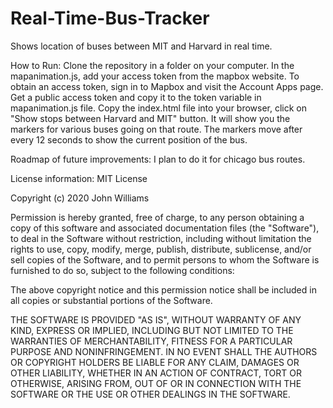 # Real-Time-Bus-Tracker
Shows location of buses between MIT and Harvard in real time.

How to Run: Clone the repository in a folder on your computer. In the mapanimation.js, add your access token from the mapbox website. To obtain an access token, sign in to Mapbox and visit the Account Apps page. Get a public access token and copy it to the token variable in mapanimation.js file. Copy the index.html file into your browser, click on "Show stops between Harvard and MIT" button. It will show you the markers for various buses going on that route. The markers move after every 12 seconds to show the current position of the bus.

Roadmap of future improvements: I plan to do it for chicago bus routes. 

License information: 
MIT License

Copyright (c) 2020 John Williams

Permission is hereby granted, free of charge, to any person obtaining a copy
of this software and associated documentation files (the "Software"), to deal
in the Software without restriction, including without limitation the rights
to use, copy, modify, merge, publish, distribute, sublicense, and/or sell
copies of the Software, and to permit persons to whom the Software is
furnished to do so, subject to the following conditions:

The above copyright notice and this permission notice shall be included in all
copies or substantial portions of the Software.

THE SOFTWARE IS PROVIDED "AS IS", WITHOUT WARRANTY OF ANY KIND, EXPRESS OR
IMPLIED, INCLUDING BUT NOT LIMITED TO THE WARRANTIES OF MERCHANTABILITY,
FITNESS FOR A PARTICULAR PURPOSE AND NONINFRINGEMENT. IN NO EVENT SHALL THE
AUTHORS OR COPYRIGHT HOLDERS BE LIABLE FOR ANY CLAIM, DAMAGES OR OTHER
LIABILITY, WHETHER IN AN ACTION OF CONTRACT, TORT OR OTHERWISE, ARISING FROM,
OUT OF OR IN CONNECTION WITH THE SOFTWARE OR THE USE OR OTHER DEALINGS IN THE
SOFTWARE.
